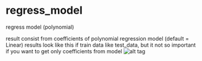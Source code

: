 # regress_model
regress model (polynomial) 

result consist from coefficients of polynomial regression model (default = Linear)
results look like this if train data like test_data, but it not so important if you want to get only coefficients from model
![alt tag](http://i75.fastpic.ru/big/2015/1203/5e/43a2a730a86bd5150630e2c2ba8be45e.png)
